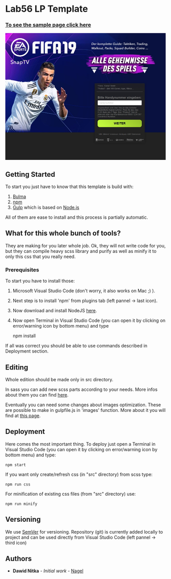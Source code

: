 # Lab56 LP Template

### [To see the sample page click here](https://nagell.github.io/LP_Template/)

![Sample image](https://raw.githubusercontent.com/Nagell/LP_Template/master/docs/Sample.jpg)

## Getting Started

To start you just have to know that this template is build with:

1. [Bulma](https://bulma.io/)
2. [npm](https://www.npmjs.com/)
3. [Gulp](https://gulpjs.com/) which is based on [Node.js](https://nodejs.org/en/)

All of them are ease to install and this process is partially automatic.

## What for this whole bunch of tools?

They are making for you later whole job. Ok, they will not write code for you,
but they can compile heavy scss library and purify as well as minify it to only this
css that you really need.

### Prerequisites

To start you have to install those:

1. Microsoft Visual Studio Code (don't worry, it also works on Mac ;) ).
2. Next step is to install 'npm' from plugins tab (left pannel -> last icon).
3. Now download and install NodeJS [here](https://nodejs.org/en/download/).
4. Now open Terminal in Visual Studio Code
(you can open it by clicking on error/warning icon by bottom menu) and type

    npm install

If all was correct you should be able to use commands described in Deployment section.

## Editing

Whole edition should be made only in src directory.

In sass you can add new scss parts according to your needs. More infos about them you can
find [here](https://bulma.io/documentation/overview/modular/).

Eventually you can need some changes about images optimization. These are possible to make
in gulpfile.js in 'images' function. More about it you will find at [this page](https://github.com/sindresorhus/gulp-imagemin).

## Deployment

Here comes the most important thing. To deploy just open a Terminal in Visual Studio Code
(you can open it by clicking on error/warning icon by bottom menu)
and type:

    npm start

If you want only create/refresh css (in "src" directory) from scss type:

    npm run css

For minification of existing css files (from "src" directory) use:

    npm run minify

## Versioning

We use [SemVer](http://semver.org/) for versioning. Repository (git) is currently added
locally to project and can be used directly from Visual Studio Code (left pannel -> third icon)

## Authors

* **Dawid Nitka** - *Initial work* - [Nagel](mailto:dawidnitka@gmail.com)



